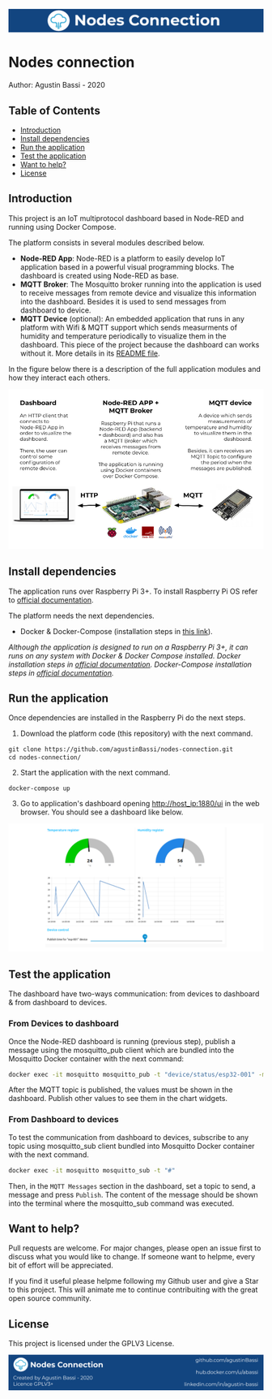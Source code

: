 ![header](doc/header.png)

# Nodes connection

Author: Agustin Bassi - 2020

## 
## Table of Contents


* [Introduction](#introduction)
* [Install dependencies](#install-dependencies)
* [Run the application](#run-the-application)
* [Test the application](#test-the-application)
* [Want to help?](#want-to-help-?)
* [License](#license)

## Introduction

This project is an IoT multiprotocol dashboard based in Node-RED and running using Docker Compose.

The platform consists in several modules described below.

* **Node-RED App**: Node-RED is a platform to easily develop IoT application based in a powerful visual programming blocks. The dashboard is created using Node-RED as base.
* **MQTT Broker**: The Mosquitto broker running into the application is used to receive messages from remote device and visualize this information into the dashboard. Besides it is used to send messages from dashboard to device.
* **MQTT Device** (optional): An embedded application that runs in any platform with Wifi & MQTT support which sends measurments of humidity and temperature periodically to visualize them in the dashboard. This piece of the project because the dashboard can works without it. More details in its [README file](https://github.com/agustinBassi/nodes-connection-mqtt-device).

In the figure below there is a description of the full application modules and how they interact each others.

![architecture](doc/architecture.png)

## Install dependencies


The application runs over Raspberry Pi 3+. To install Raspberry Pi OS refer to [official documentation](https://www.raspberrypi.org/documentation/installation/installing-images/).

The platform needs the next dependencies.

* Docker & Docker-Compose (installation steps in [this link](https://devdojo.com/bobbyiliev/how-to-install-docker-and-docker-compose-on-raspberry-pi)).

_Although the application is designed to run on a Raspberry Pi 3+, it can runs on any system with Docker & Docker Compose installed. Docker installation steps in [official documentation](https://docs.docker.com/get-docker/). Docker-Compose installation steps in [official documentation](https://docs.docker.com/compose/install/)._

## Run the application

Once dependencies are installed in the Raspberry Pi do the next steps.

1. Download the platform code (this repository) with the next command.

```
git clone https://github.com/agustinBassi/nodes-connection.git
cd nodes-connection/
```

2. Start the application with the next command.

```
docker-compose up
```

3. Go to application's dashboard opening [http://host_ip:1880/ui](http://host_ip:1880/ui) in the web browser. You should see a dashboard like below.

![architecture](doc/dashboard-running.png)


## Test the application

The dashboard have two-ways communication: from devices to dashboard & from dashboard to devices.

### From Devices to dashboard

Once the Node-RED dashboard is running (previous step), publish a message using the mosquitto_pub client which are bundled into the Mosquitto Docker container with the next command:

```sh
docker exec -it mosquitto mosquitto_pub -t "device/status/esp32-001" -m '{"temperature": 19, "humidity": 77}'
```

After the MQTT topic is published, the values must be shown in the dashboard. Publish other values to see them in the chart widgets. 

### From Dashboard to devices

To test the communication from dashboard to devices, subscribe to any topic using mosquitto_sub client bundled into Mosquitto Docker container with the next command.

```sh
docker exec -it mosquitto mosquitto_sub -t "#"
```

Then, in the `MQTT Messages` section in the dashboard, set a topic to send, a message and press `Publish`. The content of the message should be shown into the terminal where the mosquitto_sub command was executed.


## Want to help?

Pull requests are welcome. For major changes, please open an issue first to discuss what you would like to change. If someone want to helpme, every bit of effort will be appreciated. 

If you find it useful please helpme following my Github user and give a Star to this project. This will animate me to continue contribuiting with the great open source community.

## License

This project is licensed under the GPLV3 License.

![footer](doc/footer.png)